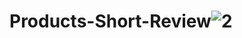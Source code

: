 # Products-Short-Review![2](https://user-images.githubusercontent.com/96920652/218262741-54c53ed9-c589-48c1-85e3-60aab7886b31.jpg)

